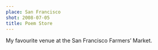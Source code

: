 ```yaml
---
place: San Francisco
shot: 2008-07-05
title: Poem Store
---
```


My favourite venue at the San Francisco Farmers’ Market.
